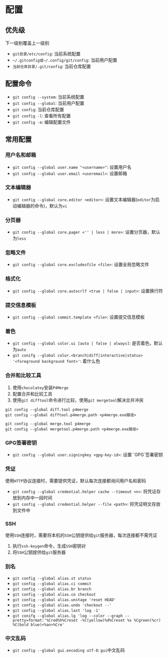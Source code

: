 # 配置

## 优先级

下一级别覆盖上一级别

* `git目录/etc/config`: 当前系统配置
* `~/.gitconfig或~/.config/git/config`: 当前用户配置
* `当前仓库目录/.git/config`: 当前仓库配置

## 配置命令

* `git config --system`: 当前系统配置
* `git config --global`: 当前用户配置
* `git config`: 当前仓库配置
* `git config -l`: 查看所有配置
* `git config -e`: 编辑配置文件

## 常用配置

### 用户名和邮箱

* `git config --global user.name "<username>"`: 设置用户名
* `git config --global user.email <useremail>`: 设置邮箱

### 文本编辑器

* `git config --global core.editor <editor>`: 设置文本编辑器(`editor`为启动编辑器的命令)，默认为`vi`

### 分页器

* `git config --global core.pager <'' | less | more>`: 设置分页器，默认为`less`

### 忽略文件

* `git config --global core.excludesfile <file>`: 设置全局忽略文件

### 格式化

* `git config --global core.autocrlf <true | false | input>`: 设置换行符

### 提交信息模板

* `git config --global commit.template <file>`: 设置提交信息模板

### 着色

* `git config --global color.ui [auto | false | always]`: 是否着色，默认为`auto`
* `git conifg --global color.<branch|diff|interactive|status> '<foreground background font>'`: 着什么色

### 合并和比较工具

1. 使用`chocolatey`安装`P4Merge`
2. 配置合并和比较工具
3. 使用`git difftool`命令进行比较，使用`git mergetool`解决合并冲突

```
git config --global diff.tool p4merge
git config --global difftool.p4merge.path <p4merge.exe路径>

git config --global merge.tool p4merge
git config --global mergetool.p4merge.path <p4merge.exe路径>
```

### GPG签署密钥

* `git config --global user.signingkey <gpg-key-id>`: 设置``GPG`签署密钥

### 凭证

使用`HTTP`协议连接时，需要提供凭证，默认每次连接都询问用户名和密码

* `git config --global credential.helper cache --timeout <n>`: 将凭证存放到内存中一段时间
* `git config --global credential.helper --file <path>`: 将凭证明文存放到文件中

### SSH

使用`SSH`连接时，需要将本机的`SSH`公钥提供给`git`服务器，每次连接都不需凭证

1. 执行`ssh-keygen`命令，生成`SSH`密钥对
2. 将`SSH`公钥提供给`git`服务器

### 别名

* `git config --global alias.st status`
* `git config --global alias.ci commit`
* `git config --global alias.br branch`
* `git config --global alias.co checkout`
* `git config --global alias.unstage 'reset HEAD'`
* `git config --global alias.undo 'checkout --'`
* `git config --global alias.last 'log -1'`
* `git conifg --global alias.lg 'log --color --graph --pretty=format:'%Cred%h%Creset -%C(yellow)%d%Creset %s %Cgreen(%cr) %C(bold blue)<%an>%Cre'`

### 中文乱码

* `git config --global gui.encoding utf-8`: `gui`中文乱码